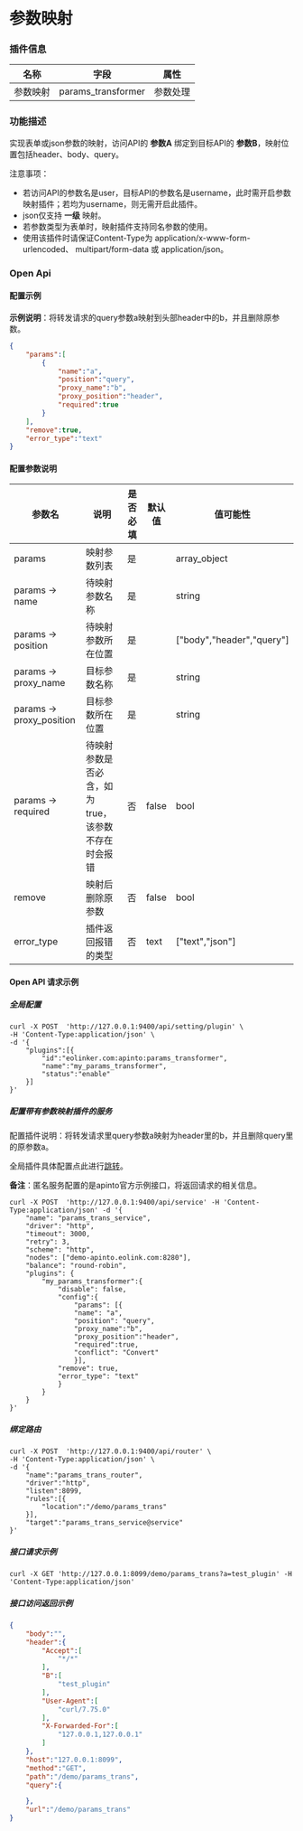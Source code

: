 # 参数映射
### 插件信息

| 名称     | 字段               | 属性     |
| -------- | ------------------ | -------- |
| 参数映射 | params_transformer | 参数处理 |

### 功能描述

实现表单或json参数的映射，访问API的 **参数A** 绑定到目标API的 **参数B**，映射位置包括header、body、query。

注意事项：

- 若访问API的参数名是user，目标API的参数名是username，此时需开启参数映射插件；若均为username，则无需开启此插件。
- json仅支持 **一级** 映射。
- 若参数类型为表单时，映射插件支持同名参数的使用。
- 使用该插件时请保证Content-Type为 application/x-www-form-urlencoded、 multipart/form-data 或 application/json。

### Open Api

#### 配置示例

**示例说明**：将转发请求的query参数a映射到头部header中的b，并且删除原参数。

```json
{
    "params":[
        {
            "name":"a",
            "position":"query",
            "proxy_name":"b",
            "proxy_position":"header",
            "required":true
        }
    ],
    "remove":true,
    "error_type":"text"
}
```



#### 配置参数说明

| 参数名                   | 说明                                               | 是否必填 | 默认值 | 值可能性                  |
| ------------------------ | -------------------------------------------------- | -------- | ------ | ------------------------- |
| params                   | 映射参数列表                                       | 是       |        | array_object              |
| params -> name           | 待映射参数名称                                     | 是       |        | string                    |
| params -> position       | 待映射参数所在位置                                 | 是       |        | ["body","header","query"] |
| params -> proxy_name     | 目标参数名称                                       | 是       |        | string                    |
| params -> proxy_position | 目标参数所在位置                                   | 是       |        | string                    |
| params -> required       | 待映射参数是否必含，如为true，该参数不存在时会报错 | 否       | false  | bool                      |
| remove                   | 映射后删除原参数                                   | 否       | false  | bool                      |
| error_type               | 插件返回报错的类型                                 | 否       | text   | ["text","json"]           |

#### Open API 请求示例

##### 全局配置

```shell
curl -X POST  'http://127.0.0.1:9400/api/setting/plugin' \
-H 'Content-Type:application/json' \
-d '{
    "plugins":[{
        "id":"eolinker.com:apinto:params_transformer",
        "name":"my_params_transformer",
        "status":"enable"
    }]
}'
```

##### 配置带有参数映射插件的服务

配置插件说明：将转发请求里query参数a映射为header里的b，并且删除query里的原参数a。

全局插件具体配置点此进行[跳转](/docs/apinto/plugins)。

**备注**：匿名服务配置的是apinto官方示例接口，将返回请求的相关信息。

```shell
curl -X POST  'http://127.0.0.1:9400/api/service' -H 'Content-Type:application/json' -d '{
    "name": "params_trans_service",
    "driver": "http",
    "timeout": 3000,
    "retry": 3,
    "scheme": "http",
    "nodes": ["demo-apinto.eolink.com:8280"],
    "balance": "round-robin",
    "plugins": {
        "my_params_transformer":{
            "disable": false,
            "config":{
                "params": [{
                "name": "a",
                "position": "query",
                "proxy_name":"b",
                "proxy_position":"header",
                "required":true,
                "conflict": "Convert"
                }],
            "remove": true,
            "error_type": "text"
            }
        }
    }
}' 
```

##### 绑定路由

```shell
curl -X POST  'http://127.0.0.1:9400/api/router' \
-H 'Content-Type:application/json' \
-d '{
    "name":"params_trans_router",
    "driver":"http",
    "listen":8099,
    "rules":[{
        "location":"/demo/params_trans"
    }],
    "target":"params_trans_service@service"
}'
```

##### 接口请求示例

```shell
curl -X GET 'http://127.0.0.1:8099/demo/params_trans?a=test_plugin' -H 'Content-Type:application/json'
```

##### 接口访问返回示例

```json
{
    "body":"",
    "header":{
        "Accept":[
            "*/*"
        ],
        "B":[
            "test_plugin"
        ],
        "User-Agent":[
            "curl/7.75.0"
        ],
        "X-Forwarded-For":[
            "127.0.0.1,127.0.0.1"
        ]
    },
    "host":"127.0.0.1:8099",
    "method":"GET",
    "path":"/demo/params_trans",
    "query":{

    },
    "url":"/demo/params_trans"
}
```

